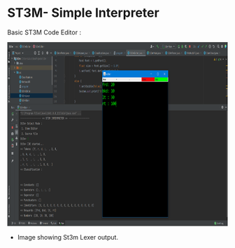# ST3M- Simple Interpreter

Basic ST3M Code Editor : 

<img src="https://github.com/arpitmx/St3m-Interpreter/blob/master/ss/st3mss.PNG" width="800" height="420">

- Image showing St3m Lexer output.
